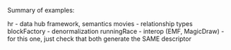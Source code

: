 Summary of examples:

hr - data hub framework, semantics
movies - relationship types
blockFactory - denormalization
runningRace - interop (EMF, MagicDraw) - for this one, just check that both generate the SAME descriptor

